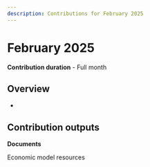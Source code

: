 ```yaml
---
description: Contributions for February 2025
---
```


# February 2025

**Contribution duration** - Full month

## Overview

*

## Contribution outputs

**Documents**

Economic model resources
